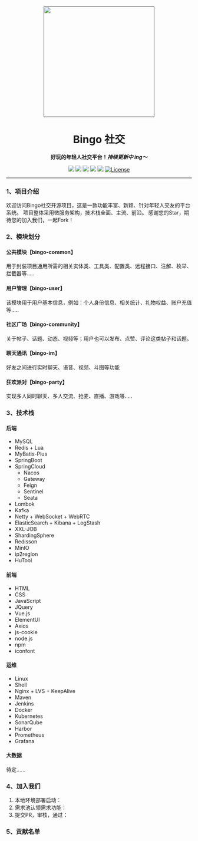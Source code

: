 <p align="center">
    <a href="" target="_blank">
      <img src="" width="300" />
    </a>
</p>

<h1 align="center">Bingo 社交</h1>
<p align="center"><strong>好玩的年轻人社交平台！<em>持续更新中 ing～</em></strong></p>

<div align="center">
    <a href="#"><img src="https://img.shields.io/badge/公众号-程序员阿斌-blue.svg?style=plasticr"></a>
    <a href="#"><img src="https://img.shields.io/badge/交流群-加入开发-green.svg?style=plasticr"></a>
    <a href="https://github.com/zongzibinbin/MallChat"><img src="https://img.shields.io/badge/github-项目地址-yellow.svg?style=plasticr"></a>
    <a href="https://gitee.com/zhongzhibinbin/MallChat"><img src="https://img.shields.io/badge/码云-项目地址-orange.svg?style=plasticr"></a>
    <a href="https://github.com/Evansy/MallChatWeb"><img src="https://img.shields.io/badge/前端-项目地址-blueviolet.svg?style=plasticr"></a>
    <a href="https://github.com/zongzibinbin/MallChat/stargazers" target="_blank">
        <img alt="License" src="https://img.shields.io/github/stars/zongzibinbin/MallChat.svg?style=social">
    </a>
</div>

---

### 1、项目介绍

欢迎访问Bingo社交开源项目，这是一款功能丰富、新颖、针对年轻人交友的平台系统。 项目整体采用微服务架构，技术栈全面、主流、前沿。
感谢您的Star，期待您的加入我们，一起Fork！

### 2、模块划分

#### 公共模块【bingo-common】

用于封装项目通用所需的相关实体类、工具类、配置类、远程接口、注解、枚举、拦截器等.....

#### 用户管理【bingo-user】

该模块用于用户基本信息，例如：个人身份信息、相关统计、礼物权益、账户充值等.....

#### 社区广场【bingo-community】

关于帖子、话题、动态、视频等；用户也可以发布、点赞、评论这类帖子和话题。

#### 聊天通讯【bingo-im】

好友之间进行实时聊天、语音、视频、斗图等功能

#### 狂欢派对【bingo-party】

实现多人同时聊天、多人交流、抢麦、直播、游戏等.....

### 3、技术栈

#### 后端

- MySQL
- Redis + Lua
- MyBatis-Plus
- SpringBoot
- SpringCloud
    - Nacos
    - Gateway
    - Feign
    - Sentinel
    - Seata
- Lombok
- Kafka
- Netty + WebSocket + WebRTC
- ElasticSearch + Kibana + LogStash
- XXL-JOB
- ShardingSphere
- Redisson
- MinIO
- ip2region
- HuTool

#### 前端

- HTML
- CSS
- JavaScript
- JQuery
- Vue.js
- ElementUI
- Axios
- js-cookie
- node.js
- npm
- iconfont

#### 运维

- Linux
- Shell
- Nginx + LVS + KeepAlive
- Maven
- Jenkins
- Docker
- Kubernetes
- SonarQube
- Harbor
- Prometheus
- Grafana

#### 大数据

待定......

### 4、加入我们
1. 本地环境部署启动：
2. 需求池认领需求功能：
3. 提交PR，审核，通过：

### 5、贡献名单


